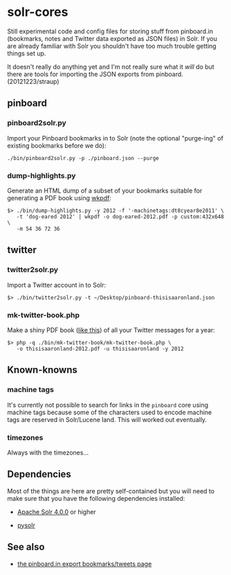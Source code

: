 solr-cores
==

Still experimental code and config files for storing stuff from pinboard.in
(bookmarks, notes and Twitter data exported as JSON files) in Solr. If you are
already familiar with Solr you shouldn't have too much trouble getting things
set up.

It doesn't really do anything yet and I'm not really sure what it _will_ do but
there are tools for importing the JSON exports from pinboard. (20121223/straup)

pinboard
--

### pinboard2solr.py

Import your Pinboard bookmarks in to Solr (note the optional "purge-ing" of
existing bookmarks before we do):

	./bin/pinboard2solr.py -p ./pinboard.json --purge

### dump-highlights.py

Generate an HTML dump of a subset of your bookmarks suitable for generating a
PDF book using [wkpdf](http://plessl.github.com/wkpdf/):

	$> ./bin/dump-highlights.py -y 2012 -f '-machinetags:dt8cyear8e2011' \
	   -t 'dog-eared 2012' | wkpdf -o dog-eared-2012.pdf -p custom:432x648 \
	   -m 54 36 72 36

twitter
--

### twitter2solr.py

Import a Twitter account in to Solr:

	$> ./bin/twitter2solr.py -t ~/Desktop/pinboard-thisisaaronland.json

### mk-twitter-book.php

Make a shiny PDF book ([like this](http://www.flickr.com/photos/straup/8307297720/)) of all your Twitter messages for a
year:

	$> php -q ./bin/mk-twitter-book/mk-twitter-book.php \
	   -o thisisaaronland-2012.pdf -u thisisaaronland -y 2012

Known-knowns
--

### machine tags

It's currently not possible to search for links in the `pinboard` core using
machine tags because some of the characters used to encode machine tags are
reserved in Solr/Lucene land. This will worked out eventually.

### timezones

Always with the timezones...

Dependencies
--

Most of the things are here are pretty self-contained but you will need to make
sure that you have the following dependencies installed:

* [Apache Solr 4.0.0](http://lucene.apache.org/solr/) or higher

* [pysolr](http://pypi.python.org/pypi/pysolr)

See also
--

* [the pinboard.in export bookmarks/tweets page](https://pinboard.in/export/)
